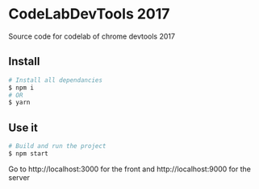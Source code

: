 # CodeLabDevTools 2017

Source code for codelab of chrome devtools 2017

## Install

```sh
# Install all dependancies
$ npm i
# OR
$ yarn
```

## Use it

```sh
# Build and run the project
$ npm start
```

Go to http://localhost:3000 for the front and http://localhost:9000 for the server